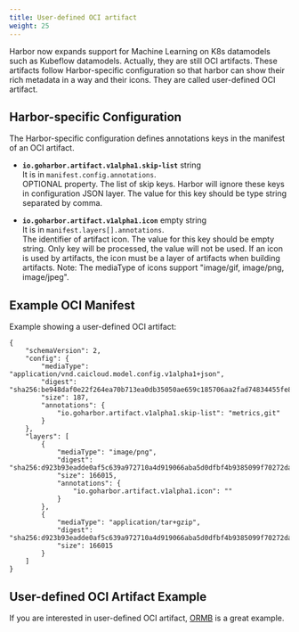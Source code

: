 ```yaml
---
title: User-defined OCI artifact
weight: 25
---
```


Harbor now expands support for Machine Learning on K8s datamodels such as Kubeflow datamodels. Actually, they are still OCI artifacts.
These artifacts follow Harbor-specific configuration so that harbor can show their rich metadata in a way and their icons. They are called user-defined OCI artifact.


## Harbor-specific Configuration

The Harbor-specific configuration defines annotations keys in the manifest of an OCI artifact.

- **```io.goharbor.artifact.v1alpha1.skip-list```** string  
It is in ```manifest.config.annotations```.  
OPTIONAL property. The list of skip keys. Harbor will ignore these keys in configuration JSON layer. The value for this key should be type string separated by comma.

- **```io.goharbor.artifact.v1alpha1.icon```** empty string  
It is in ```manifest.layers[].annotations```.  
The identifier of artifact icon. The value for this key should be empty string. Only key will be processed, the value will not be used.
If an icon is used by artifacts, the icon must be a layer of artifacts when building artifacts.
Note: The mediaType of icons support "image/gif, image/png, image/jpeg".


## Example OCI Manifest

Example showing a user-defined OCI artifact:

```
{
    "schemaVersion": 2,
    "config": {
        "mediaType": "application/vnd.caicloud.model.config.v1alpha1+json",
        "digest": "sha256:be948daf0e22f264ea70b713ea0db35050ae659c185706aa2fad74834455fe8c",
        "size": 187,
        "annotations": {
            "io.goharbor.artifact.v1alpha1.skip-list": "metrics,git"
        }
    },
    "layers": [
        {
            "mediaType": "image/png",
            "digest": "sha256:d923b93eadde0af5c639a972710a4d919066aba5d0dfbf4b9385099f70272da0",
            "size": 166015,
            "annotations": {
                "io.goharbor.artifact.v1alpha1.icon": ""
            }
        },
        {
            "mediaType": "application/tar+gzip",
            "digest": "sha256:d923b93eadde0af5c639a972710a4d919066aba5d0dfbf4b9385099f70272da0",
            "size": 166015
        }
    ]
}
```

## User-defined OCI Artifact Example
If you are interested in user-defined OCI artifact, [ORMB](https://github.com/kleveross/ormb) is a great example.
